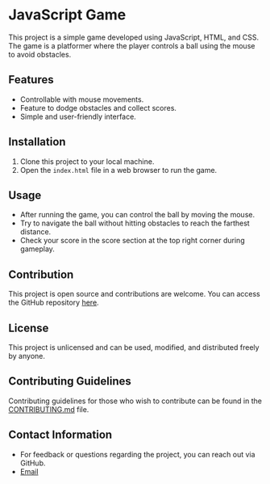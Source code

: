 # JavaScript Game

This project is a simple game developed using JavaScript, HTML, and CSS. The game is a platformer where the player controls a ball using the mouse to avoid obstacles.

## Features

- Controllable with mouse movements.
- Feature to dodge obstacles and collect scores.
- Simple and user-friendly interface.

## Installation

1. Clone this project to your local machine.
2. Open the `index.html` file in a web browser to run the game.

## Usage

- After running the game, you can control the ball by moving the mouse.
- Try to navigate the ball without hitting obstacles to reach the farthest distance.
- Check your score in the score section at the top right corner during gameplay.

## Contribution

This project is open source and contributions are welcome. You can access the GitHub repository [here](https://github.com/Krmatlgn/jsGame).

## License

This project is unlicensed and can be used, modified, and distributed freely by anyone.

## Contributing Guidelines

Contributing guidelines for those who wish to contribute can be found in the [CONTRIBUTING.md](CONTRIBUTING.md) file.

## Contact Information

- For feedback or questions regarding the project, you can reach out via GitHub.
- [Email](kerematılgan46@gmail.com)
